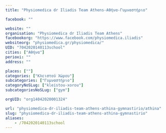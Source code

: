 ```yaml
---
title: "Physiomedica dr Iliadis Team Athens-Αθήνα-Γυμναστήριο"

facebook: ""

website: ""
organisation: "Physiomedica dr Iliadis Team Athens"
facebookorg: "https://www.facebook.com/physiomedica.iliadis"
websiteorg: "physiomedica.gr/physiomedica/"
UID: "7042020140113school"
cities: ["Αθήνα"]
perioxi: ""
address: ""

places: [""]
categories: ["Κλειστού Χώρου"]
subcategories: ["Γυμναστήριο"]
categoryNoSLug: ["kleistou-xorou"]
subcategoriesNoSLug: ["gym"]

orgUID: "org14042020001324"

url: "physiomedica-dr-iliadis-team-athens-athina-gymnastirio/athina"
slug: "physiomedica-dr-iliadis-team-athens-athina-gymnastirio"
aliases:
    - /7042020140113school
---
```





